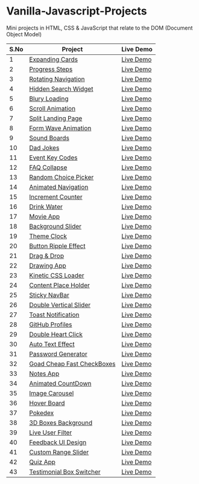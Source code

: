 # Vanilla-Javascript-Projects

Mini projects in HTML, CSS &amp; JavaScript that relate to the DOM (Document Object Model)

| S.No | Project                                                                                                                                | Live Demo                                                                                                   |
|------|----------------------------------------------------------------------------------------------------------------------------------------|-------------------------------------------------------------------------------------------------------------|
| 1    | [Expanding Cards](https://github.com/SAIPRANAY-GANGULA/Vanilla-Javascript-Projects/tree/main/1.expanding-cards)                        | [Live Demo](https://saipranay-gangula.github.io/Vanilla-Javascript-Projects/1.expanding-cards/)             |
| 2    | [Progress Steps](https://github.com/SAIPRANAY-GANGULA/Vanilla-Javascript-Projects/tree/main/2.progress-steps)                          | [Live Demo](https://saipranay-gangula.github.io/Vanilla-Javascript-Projects/2.progress-steps/)              |
| 3    | [Rotating Navigation](https://github.com/SAIPRANAY-GANGULA/Vanilla-Javascript-Projects/tree/main/3.rotating-navigation)                | [Live Demo](https://saipranay-gangula.github.io/Vanilla-Javascript-Projects/3.rotating-navigation/)         |
| 4    | [Hidden Search Widget](https://github.com/SAIPRANAY-GANGULA/Vanilla-Javascript-Projects/tree/main/4.hidden-search-widget)              | [Live Demo](https://saipranay-gangula.github.io/Vanilla-Javascript-Projects/4.hidden-search-widget/)        |
| 5    | [Blury Loading](https://github.com/SAIPRANAY-GANGULA/Vanilla-Javascript-Projects/tree/main/5.blurry-loading)                           | [Live Demo](https://saipranay-gangula.github.io/Vanilla-Javascript-Projects/5.blurry-loading/)              |
| 6    | [Scroll Animation](https://github.com/SAIPRANAY-GANGULA/Vanilla-Javascript-Projects/tree/main/6.scroll-animation)                      | [Live Demo](https://saipranay-gangula.github.io/Vanilla-Javascript-Projects/6.scroll-animation/)            |
| 7    | [Split Landing Page](https://github.com/SAIPRANAY-GANGULA/Vanilla-Javascript-Projects/tree/main/7.split-landing-page)                  | [Live Demo](https://saipranay-gangula.github.io/Vanilla-Javascript-Projects/7.split-landing-page/)          |
| 8    | [Form Wave Animation](https://github.com/SAIPRANAY-GANGULA/Vanilla-Javascript-Projects/tree/main/8.form-wave-animation)                | [Live Demo](https://saipranay-gangula.github.io/Vanilla-Javascript-Projects/8.form-wave-animation/)         |
| 9    | [Sound Boards](https://github.com/SAIPRANAY-GANGULA/Vanilla-Javascript-Projects/tree/main/9.sound-boards)                              | [Live Demo](https://saipranay-gangula.github.io/Vanilla-Javascript-Projects/9.sound-boards/)                |
| 10   | [Dad Jokes](https://github.com/SAIPRANAY-GANGULA/Vanilla-Javascript-Projects/tree/main/10.dad-jokes)                                   | [Live Demo](https://saipranay-gangula.github.io/Vanilla-Javascript-Projects/10.dad-jokes/)                  |
| 11   | [Event Key Codes](https://github.com/SAIPRANAY-GANGULA/Vanilla-Javascript-Projects/tree/main/11.event-key-codes)                       | [Live Demo](https://saipranay-gangula.github.io/Vanilla-Javascript-Projects/11.event-key-codes/)            |
| 12   | [FAQ Collapse](https://github.com/SAIPRANAY-GANGULA/Vanilla-Javascript-Projects/tree/main/12.faq-collapse)                             | [Live Demo](https://saipranay-gangula.github.io/Vanilla-Javascript-Projects/12.faq-collapse/)               |
| 13   | [Random Choice Picker](https://github.com/SAIPRANAY-GANGULA/Vanilla-Javascript-Projects/tree/main/13.random-choice-picker)             | [Live Demo](https://saipranay-gangula.github.io/Vanilla-Javascript-Projects/13.random-choice-picker/)       |
| 14   | [Animated Navigation](https://github.com/SAIPRANAY-GANGULA/Vanilla-Javascript-Projects/tree/main/14.animated-navigation)               | [Live Demo](https://saipranay-gangula.github.io/Vanilla-Javascript-Projects/14.animated-navigation/)        |
| 15   | [Increment Counter](https://github.com/SAIPRANAY-GANGULA/Vanilla-Javascript-Projects/tree/main/15.increment-counter)                   | [Live Demo](https://saipranay-gangula.github.io/Vanilla-Javascript-Projects/15.increment-counter/)          |
| 16   | [Drink Water](https://github.com/SAIPRANAY-GANGULA/Vanilla-Javascript-Projects/tree/main/16.drink-water)                               | [Live Demo](https://saipranay-gangula.github.io/Vanilla-Javascript-Projects/16.drink-water/)                |
| 17   | [Movie App](https://github.com/SAIPRANAY-GANGULA/Vanilla-Javascript-Projects/tree/main/17.movie-app)                                   | [Live Demo](https://saipranay-gangula.github.io/Vanilla-Javascript-Projects/17.movie-app/)                  |
| 18   | [Background Slider](https://github.com/SAIPRANAY-GANGULA/Vanilla-Javascript-Projects/tree/main/18.background-slider)                   | [Live Demo](https://saipranay-gangula.github.io/Vanilla-Javascript-Projects/18.background-slider/)          |
| 19   | [Theme Clock](https://github.com/SAIPRANAY-GANGULA/Vanilla-Javascript-Projects/tree/main/19.theme-clock)                               | [Live Demo](https://saipranay-gangula.github.io/Vanilla-Javascript-Projects/19.theme-clock/)                |
| 20   | [Button Ripple Effect](https://github.com/SAIPRANAY-GANGULA/Vanilla-Javascript-Projects/tree/main/20.button-ripple-effect)             | [Live Demo](https://saipranay-gangula.github.io/Vanilla-Javascript-Projects/20.button-ripple-effect/)       |
| 21   | [Drag & Drop](https://github.com/SAIPRANAY-GANGULA/Vanilla-Javascript-Projects/tree/main/21.drag-&-drop)                               | [Live Demo](https://saipranay-gangula.github.io/Vanilla-Javascript-Projects/21.drag-&-drop/)                |
| 22   | [Drawing App](https://github.com/SAIPRANAY-GANGULA/Vanilla-Javascript-Projects/tree/main/22.drawing-app)                               | [Live Demo](https://saipranay-gangula.github.io/Vanilla-Javascript-Projects/22.drawing-app/)                |
| 23   | [Kinetic CSS Loader](https://github.com/SAIPRANAY-GANGULA/Vanilla-Javascript-Projects/tree/main/23.kinetic-css-loader)                 | [Live Demo](https://saipranay-gangula.github.io/Vanilla-Javascript-Projects/23.kinetic-css-loader/)         |
| 24   | [Content Place Holder](https://github.com/SAIPRANAY-GANGULA/Vanilla-Javascript-Projects/tree/main/24.content-placeholder)              | [Live Demo](https://saipranay-gangula.github.io/Vanilla-Javascript-Projects/24.content-placeholder/)        |
| 25   | [Sticky NavBar](https://github.com/SAIPRANAY-GANGULA/Vanilla-Javascript-Projects/tree/main/25.sticky-navbar)                           | [Live Demo](https://saipranay-gangula.github.io/Vanilla-Javascript-Projects/25.sticky-navbar/)              |
| 26   | [Double Vertical Slider](https://github.com/SAIPRANAY-GANGULA/Vanilla-Javascript-Projects/tree/main/26.double-vertical-slider)         | [Live Demo](https://saipranay-gangula.github.io/Vanilla-Javascript-Projects/26.double-vertical-slider/)     |
| 27   | [Toast Notification](https://github.com/SAIPRANAY-GANGULA/Vanilla-Javascript-Projects/tree/main/27.toast-notification)                 | [Live Demo](https://saipranay-gangula.github.io/Vanilla-Javascript-Projects/27.toast-notification/)         |
| 28   | [GitHub Profiles](https://github.com/SAIPRANAY-GANGULA/Vanilla-Javascript-Projects/tree/main/28.github-profiles)                       | [Live Demo](https://saipranay-gangula.github.io/Vanilla-Javascript-Projects/28.github-profiles/)            |
| 29   | [Double Heart Click](https://github.com/SAIPRANAY-GANGULA/Vanilla-Javascript-Projects/tree/main/29.double-heart-click)                 | [Live Demo](https://saipranay-gangula.github.io/Vanilla-Javascript-Projects/29.double-heart-click/)         |
| 30   | [Auto Text Effect](https://github.com/SAIPRANAY-GANGULA/Vanilla-Javascript-Projects/tree/main/30.auto-text-effect)                     | [Live Demo](https://saipranay-gangula.github.io/Vanilla-Javascript-Projects/30.auto-text-effect/)           |
| 31   | [Password Generator](https://github.com/SAIPRANAY-GANGULA/Vanilla-Javascript-Projects/tree/main/31.passowrd-generator)                 | [Live Demo](https://saipranay-gangula.github.io/Vanilla-Javascript-Projects/31.passowrd-generator/)         |
| 32   | [Goad Cheap Fast CheckBoxes](https://github.com/SAIPRANAY-GANGULA/Vanilla-Javascript-Projects/tree/main/32.good-cheap-fast-checkboxes) | [Live Demo](https://saipranay-gangula.github.io/Vanilla-Javascript-Projects/32.good-cheap-fast-checkboxes/) |
| 33   | [Notes App](https://github.com/SAIPRANAY-GANGULA/Vanilla-Javascript-Projects/tree/main/33.notes-app)                                   | [Live Demo](https://saipranay-gangula.github.io/Vanilla-Javascript-Projects/33.notes-app/)                  |
| 34   | [Animated CountDown](https://github.com/SAIPRANAY-GANGULA/Vanilla-Javascript-Projects/tree/main/34.animated-countdown)                 | [Live Demo](https://saipranay-gangula.github.io/Vanilla-Javascript-Projects/34.animated-countdown/)         |
| 35   | [Image Carousel](https://github.com/SAIPRANAY-GANGULA/Vanilla-Javascript-Projects/tree/main/35.image-carousel)                         | [Live Demo](https://saipranay-gangula.github.io/Vanilla-Javascript-Projects/35.image-carousel/)             |
| 36   | [Hover Board](https://github.com/SAIPRANAY-GANGULA/Vanilla-Javascript-Projects/tree/main/36.hover-board)                               | [Live Demo](https://saipranay-gangula.github.io/Vanilla-Javascript-Projects/36.hover-board/)                |
| 37   | [Pokedex](https://github.com/SAIPRANAY-GANGULA/Vanilla-Javascript-Projects/tree/main/37.pokedex)                                       | [Live Demo](https://saipranay-gangula.github.io/Vanilla-Javascript-Projects/37.pokedex/)                    |
| 38   | [3D Boxes Background](https://github.com/SAIPRANAY-GANGULA/Vanilla-Javascript-Projects/tree/main/38.3d-boxes-background)               | [Live Demo](https://saipranay-gangula.github.io/Vanilla-Javascript-Projects/38.3d-boxes-background/)        |
| 39   | [Live User Filter](https://github.com/SAIPRANAY-GANGULA/Vanilla-Javascript-Projects/tree/main/39.live-user-filter)                     | [Live Demo](https://saipranay-gangula.github.io/Vanilla-Javascript-Projects/39.live-user-filter/)           |
| 40   | [Feedback UI Design](https://github.com/SAIPRANAY-GANGULA/Vanilla-Javascript-Projects/tree/main/40.feedback-ui-design)                 | [Live Demo](https://saipranay-gangula.github.io/Vanilla-Javascript-Projects/40.feedback-ui-design/)         |
| 41   | [Custom Range Slider](https://github.com/SAIPRANAY-GANGULA/Vanilla-Javascript-Projects/tree/main/41.custom-range-slider)               | [Live Demo](https://saipranay-gangula.github.io/Vanilla-Javascript-Projects/41.custom-range-slider/)        |
| 42   | [Quiz App](https://github.com/SAIPRANAY-GANGULA/Vanilla-Javascript-Projects/tree/main/42.quiz-app)                                     | [Live Demo](https://saipranay-gangula.github.io/Vanilla-Javascript-Projects/42.quiz-app/)                   |
| 43   | [Testimonial Box Switcher](https://github.com/SAIPRANAY-GANGULA/Vanilla-Javascript-Projects/tree/main/43.testimonial-box-switcher)     | [Live Demo](https://saipranay-gangula.github.io/Vanilla-Javascript-Projects/43.testimonial-box-switcher/)   |
